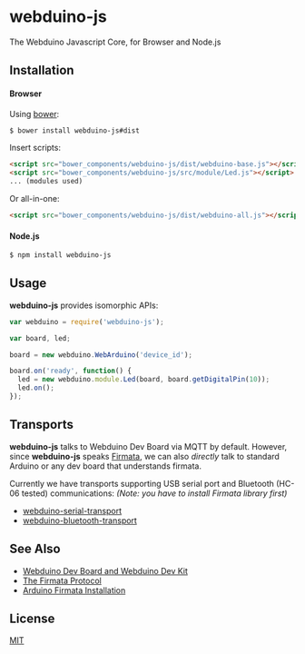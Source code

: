 # webduino-js
The Webduino Javascript Core, for Browser and Node.js

## Installation
#### Browser
Using [bower](http://bower.io):
```sh
$ bower install webduino-js#dist
```

Insert scripts:
```html
<script src="bower_components/webduino-js/dist/webduino-base.js"></script>
<script src="bower_components/webduino-js/src/module/Led.js"></script>
... (modules used)
```

Or all-in-one:
```html
<script src="bower_components/webduino-js/dist/webduino-all.js"></script>
```

#### Node.js
```sh
$ npm install webduino-js
```

## Usage
**webduino-js** provides isomorphic APIs:

```javascript
var webduino = require('webduino-js');

var board, led;

board = new webduino.WebArduino('device_id');

board.on('ready', function() {
  led = new webduino.module.Led(board, board.getDigitalPin(10));
  led.on();
});
```

## Transports
**webduino-js** talks to Webduino Dev Board via MQTT by default. However, since **webduino-js** speaks [Firmata](https://www.arduino.cc/en/Reference/Firmata), we can also _directly_ talk to standard Arduino or any dev board that understands firmata.

Currently we have transports supporting USB serial port and Bluetooth (HC-06 tested) communications: _(Note: you have to install Firmata library first)_

* [webduino-serial-transport](https://github.com/webduinoio/webduino-serial-transport)
* [webduino-bluetooth-transport](https://github.com/webduinoio/webduino-bluetooth-transport)

## See Also
* [Webduino Dev Board and Webduino Dev Kit](https://webduino.io)
* [The Firmata Protocol](https://github.com/firmata/protocol)
* [Arduino Firmata Installation](http://www.instructables.com/id/Arduino-Installing-Standard-Firmata)

## License
[MIT](LICENSE)
